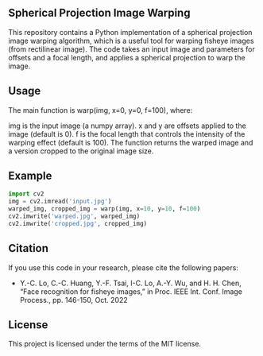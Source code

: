## Spherical Projection Image Warping
This repository contains a Python implementation of a spherical projection image warping algorithm, which is a useful tool for warping fisheye images (from rectilinear image). The code takes an input image and parameters for offsets and a focal length, and applies a spherical projection to warp the image.

## Usage
The main function is warp(img, x=0, y=0, f=100), where:

img is the input image (a numpy array).
x and y are offsets applied to the image (default is 0).
f is the focal length that controls the intensity of the warping effect (default is 100).
The function returns the warped image and a version cropped to the original image size.
## Example
``` python
import cv2
img = cv2.imread('input.jpg')
warped_img, cropped_img = warp(img, x=10, y=10, f=100)
cv2.imwrite('warped.jpg', warped_img)
cv2.imwrite('cropped.jpg', cropped_img)
``` 
## Citation
If you use this code in your research, please cite the following papers:

- Y.-C. Lo, C.-C. Huang, Y.-F. Tsai, I-C. Lo, A.-Y. Wu, and H. H. Chen, “Face recognition for fisheye images,” in Proc. IEEE Int. Conf. Image Process., pp. 146-150, Oct. 2022

## License
This project is licensed under the terms of the MIT license.


